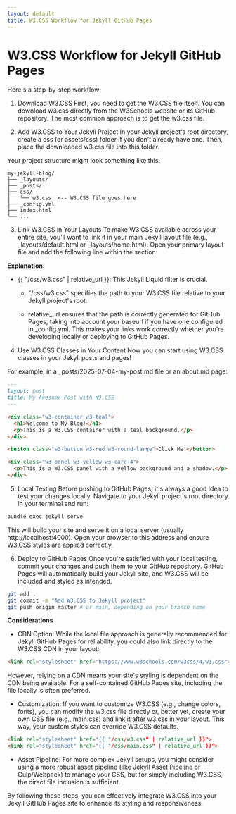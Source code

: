 ```yaml
---
layout: default
title: W3.CSS Workflow for Jekyll GitHub Pages
---
```


# W3.CSS Workflow for Jekyll GitHub Pages

Here's a step-by-step workflow:

1. Download W3.CSS
First, you need to get the W3.CSS file itself.
You can download w3.css directly from the W3Schools website or its GitHub repository. The most common approach is to get the w3.css file.

2. Add W3.CSS to Your Jekyll Project
In your Jekyll project's root directory, create a css (or assets/css) folder if you don't already have one. Then, place the downloaded w3.css file into this folder.

Your project structure might look something like this:

```text
my-jekyll-blog/
├── _layouts/
├── _posts/
├── css/
│   └── w3.css  <-- W3.CSS file goes here
├── _config.yml
├── index.html
└── ...
```

3. Link W3.CSS in Your Layouts
  To make W3.CSS available across your entire site, you'll want to link it in your main Jekyll layout file (e.g., _layouts/default.html or _layouts/home.html). Open your primary layout file and add the following line within the <head> section:

  **Explanation:**
  
  - {{ "/css/w3.css" | relative_url }}: This Jekyll Liquid filter is crucial.
  
    + "/css/w3.css" specifies the path to your W3.CSS file relative to your Jekyll project's root.
    
    + relative_url ensures that the path is correctly generated for GitHub Pages, taking into account your baseurl if you have one configured in _config.yml. This makes your links work correctly whether you're developing locally or deploying to GitHub Pages.

4. Use W3.CSS Classes in Your Content
Now you can start using W3.CSS classes in your Jekyll posts and pages!

For example, in a _posts/2025-07-04-my-post.md file or an about.md page:

```markdown
---
layout: post
title: My Awesome Post with W3.CSS
---

<div class="w3-container w3-teal">
  <h1>Welcome to My Blog!</h1>
  <p>This is a W3.CSS container with a teal background.</p>
</div>

<button class="w3-button w3-red w3-round-large">Click Me!</button>

<div class="w3-panel w3-yellow w3-card-4">
  <p>This is a W3.CSS panel with a yellow background and a shadow.</p>
</div>
```

5. Local Testing
  Before pushing to GitHub Pages, it's always a good idea to test your changes locally. Navigate to your Jekyll project's root directory in your terminal and run:

```bash
bundle exec jekyll serve
```

This will build your site and serve it on a local server (usually http://localhost:4000). Open your browser to this address and ensure W3.CSS styles are applied correctly.

6. Deploy to GitHub Pages
  Once you're satisfied with your local testing, commit your changes and push them to your GitHub repository. GitHub Pages will automatically build your Jekyll site, and W3.CSS will be included and styled as intended.

  ```bash
  git add .
  git commit -m "Add W3.CSS to Jekyll project"
  git push origin master # or main, depending on your branch name
  ```

**Considerations**

- CDN Option: While the local file approach is generally recommended for Jekyll GitHub Pages for reliability, you could also link directly to the W3.CSS CDN in your layout:

```html
<link rel="stylesheet" href="https://www.w3schools.com/w3css/4/w3.css">
```

  However, relying on a CDN means your site's styling is dependent on the CDN being available. For a self-contained GitHub Pages site, including the file locally is often preferred.
  
  + Customization: If you want to customize W3.CSS (e.g., change colors, fonts), you can modify the w3.css file directly
    or, better yet, create your own CSS file (e.g., main.css) and link it after w3.css in your layout. This way, your custom styles can override W3.CSS defaults.

```html
<link rel="stylesheet" href="{{ "/css/w3.css" | relative_url }}">
<link rel="stylesheet" href="{{ "/css/main.css" | relative_url }}">
```

- Asset Pipeline: For more complex Jekyll setups, you might consider using a more robust asset pipeline (like Jekyll Asset Pipeline or Gulp/Webpack) to manage your CSS, but for simply including W3.CSS, the direct file inclusion is sufficient.

By following these steps, you can effectively integrate W3.CSS into your Jekyll GitHub Pages site to enhance its styling and responsiveness.

